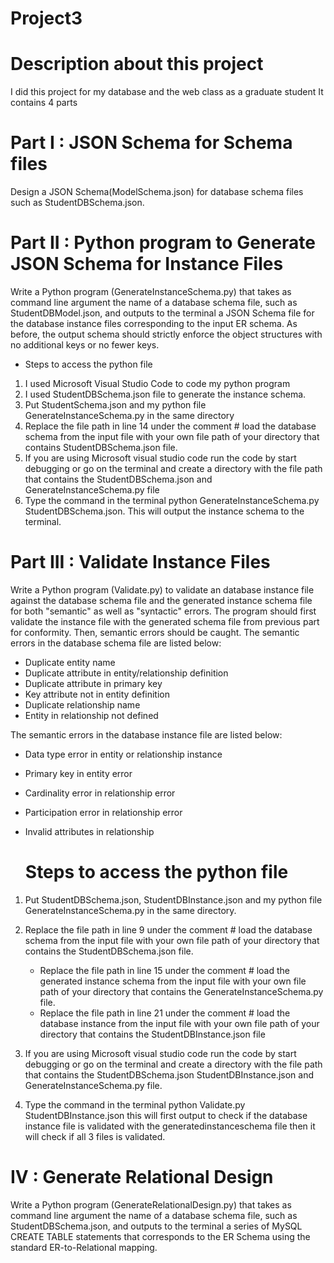 # Project3

# Description about this project 
I did this project for my database and the web class as a graduate student 
It contains 4 parts

# Part I : JSON Schema for Schema files 

  Design a JSON Schema(ModelSchema.json) for database schema files such as StudentDBSchema.json.
  
# Part II : Python program to Generate JSON Schema for Instance Files

 Write a Python program (GenerateInstanceSchema.py) that takes as command line argument the name of a database schema file, such as StudentDBModel.json, and outputs to the terminal a JSON Schema file for the database instance files corresponding to the input ER schema. As before, the output schema should strictly enforce the object structures with no additional keys or no fewer keys.
 
  * Steps to access the python file 
  
   1. I used Microsoft Visual Studio Code to code my python program 
   2. I used StudentDBSchema.json file to generate the instance schema.
   3. Put StudentSchema.json and my python file GenerateInstanceSchema.py in the same directory
   4. Replace the file path in line 14 under the comment # load the database schema from the input file with your own file path of your directory that contains StudentDBSchema.json file.
   5. If you are using Microsoft visual studio code run the code by start debugging or go on the terminal and create a directory with the file path that contains the StudentDBSchema.json and GenerateInstanceSchema.py file
   6.  Type the command in the terminal python GenerateInstanceSchema.py  StudentDBSchema.json. This will output the instance schema to the terminal.

# Part III : Validate Instance Files

Write a Python program (Validate.py) to validate an database instance file against the database schema file and the generated instance schema file for both "semantic" as well as "syntactic" errors. The program should first validate the instance file with the generated schema file from previous part for conformity. Then, semantic errors should be caught. The semantic errors in the database schema file are listed below:

* Duplicate entity name
* Duplicate attribute in entity/relationship definition
* Duplicate attribute in primary key
* Key attribute not in entity definition
* Duplicate relationship name
* Entity in relationship not defined

The semantic errors in the database instance file are listed below:

* Data type error in entity or relationship instance
* Primary key in entity error
* Cardinality error in relationship error
* Participation error in relationship error
* Invalid attributes in relationship


  # Steps to access the python file 
  
1. Put StudentDBSchema.json, StudentDBInstance.json and my python file GenerateInstanceSchema.py in the same directory.
2. Replace the file path in line 9 under the comment # load the database schema from the input file with your own file path of your directory that contains the StudentDBSchema.json file.
   *  Replace the file path in line 15 under the comment # load the generated instance schema from the input file with your own file path of your directory that contains the GenerateInstanceSchema.py file.
   *  Replace the file path in line 21 under the comment # load the database instance from the input file with your own file path of your directory that contains the StudentDBInstance.json file
   
 3. If you are using Microsoft visual studio code run the code by start debugging or go on the terminal and create a directory with the file path that contains the StudentDBSchema.json StudentDBInstance.json and GenerateInstanceSchema.py file.
 
 4. Type the command in the terminal python Validate.py StudentDBInstance.json this will first output to check if the database instance file is validated with the generatedinstanceschema file then it will check if all 3 files is validated.
  
 
   # IV : Generate Relational Design

Write a Python program (GenerateRelationalDesign.py) that takes as command line argument the name of a database schema file, such as StudentDBSchema.json, and outputs to the terminal a series of MySQL CREATE TABLE statements that corresponds to the ER Schema using the standard ER-to-Relational mapping.
